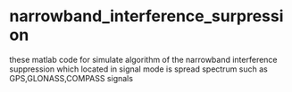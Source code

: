 # narrowband_interference_surpression
these matlab code  for  simulate  algorithm  of  the narrowband  interference  suppression   which  located  in  signal  mode   is  spread spectrum   such  as  GPS,GLONASS,COMPASS  signals 
